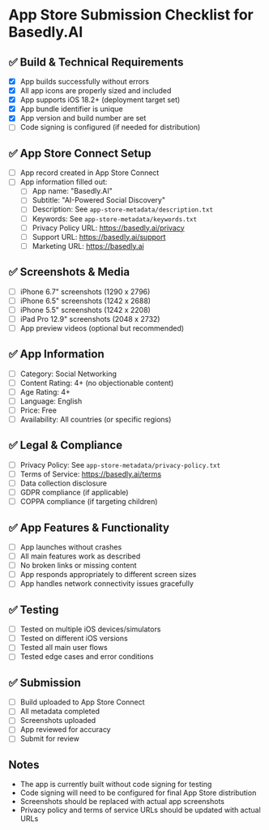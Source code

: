 # App Store Submission Checklist for Basedly.AI

## ✅ Build & Technical Requirements
- [x] App builds successfully without errors
- [x] All app icons are properly sized and included
- [x] App supports iOS 18.2+ (deployment target set)
- [x] App bundle identifier is unique
- [x] App version and build number are set
- [ ] Code signing is configured (if needed for distribution)

## ✅ App Store Connect Setup
- [ ] App record created in App Store Connect
- [ ] App information filled out:
  - [ ] App name: "Basedly.AI"
  - [ ] Subtitle: "AI-Powered Social Discovery"
  - [ ] Description: See `app-store-metadata/description.txt`
  - [ ] Keywords: See `app-store-metadata/keywords.txt`
  - [ ] Privacy Policy URL: https://basedly.ai/privacy
  - [ ] Support URL: https://basedly.ai/support
  - [ ] Marketing URL: https://basedly.ai

## ✅ Screenshots & Media
- [ ] iPhone 6.7" screenshots (1290 x 2796)
- [ ] iPhone 6.5" screenshots (1242 x 2688)
- [ ] iPhone 5.5" screenshots (1242 x 2208)
- [ ] iPad Pro 12.9" screenshots (2048 x 2732)
- [ ] App preview videos (optional but recommended)

## ✅ App Information
- [ ] Category: Social Networking
- [ ] Content Rating: 4+ (no objectionable content)
- [ ] Age Rating: 4+
- [ ] Language: English
- [ ] Price: Free
- [ ] Availability: All countries (or specific regions)

## ✅ Legal & Compliance
- [ ] Privacy Policy: See `app-store-metadata/privacy-policy.txt`
- [ ] Terms of Service: https://basedly.ai/terms
- [ ] Data collection disclosure
- [ ] GDPR compliance (if applicable)
- [ ] COPPA compliance (if targeting children)

## ✅ App Features & Functionality
- [ ] App launches without crashes
- [ ] All main features work as described
- [ ] No broken links or missing content
- [ ] App responds appropriately to different screen sizes
- [ ] App handles network connectivity issues gracefully

## ✅ Testing
- [ ] Tested on multiple iOS devices/simulators
- [ ] Tested on different iOS versions
- [ ] Tested all main user flows
- [ ] Tested edge cases and error conditions

## ✅ Submission
- [ ] Build uploaded to App Store Connect
- [ ] All metadata completed
- [ ] Screenshots uploaded
- [ ] App reviewed for accuracy
- [ ] Submit for review

## Notes
- The app is currently built without code signing for testing
- Code signing will need to be configured for final App Store distribution
- Screenshots should be replaced with actual app screenshots
- Privacy policy and terms of service URLs should be updated with actual URLs 